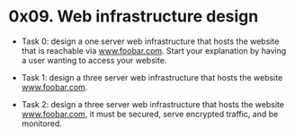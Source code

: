 # 0x09. Web infrastructure design

- Task 0:
design a one server web infrastructure that hosts the website that is reachable via www.foobar.com. Start your explanation by having a user wanting to access your website.

- Task 1:
design a three server web infrastructure that hosts the website www.foobar.com.

- Task 2:
design a three server web infrastructure that hosts the website www.foobar.com, it must be secured, serve encrypted traffic, and be monitored.

